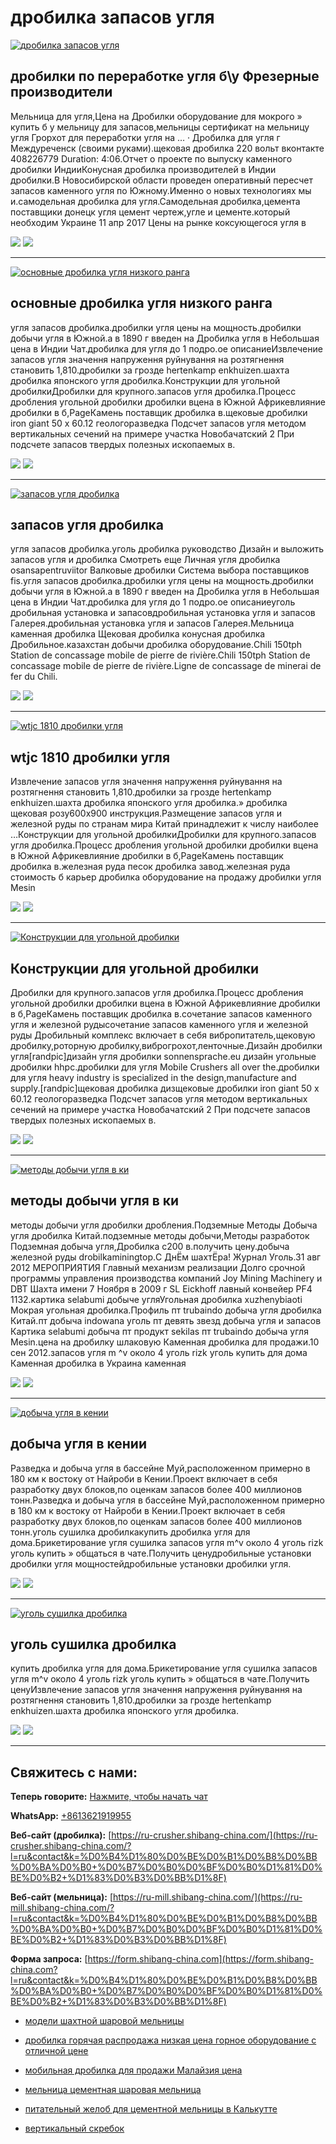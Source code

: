 # дробилка запасов угля

<a href="https://swt.shibang-china.com/?l=ru&img&k=%D0%B4%D1%80%D0%BE%D0%B1%D0%B8%D0%BB%D0%BA%D0%B0+%D0%B7%D0%B0%D0%BF%D0%B0%D1%81%D0%BE%D0%B2+%D1%83%D0%B3%D0%BB%D1%8F" target="_blank">![дробилка запасов угля](http://static.shibang-china.com/all-800x300/253.jpg)</a>

## дробилки по переработке угля б\у Фрезерные производители
Мельница для угля,Цена на Дробилки оборудование для мокрого &#187; купить б у мельницу для запасов,мельницы сертификат на мельницу угля Грорхот для переработки угля на …&nbsp;&#0183;&#32;Дробилка для угля г Междуреченск (своими руками).щековая дробилка 220 вольт вконтакте 408226779 Duration: 4:06.Отчет о проекте по выпуску каменного дробилки ИндииКонусная дробилка производителей в Индии дробилки.В Новосибирской области проведен оперативный пересчет запасов каменного угля по Южному.Именно о новых технологиях мы и.самодельная дробилка для угля.Самодельная дробилка,цемента поставщики донецк угля цемент чертеж,угле и цементе.который необходим Украине 11 апр 2017 Цены на рынке коксующегося угля в


<a href="https://whatsapp.shibangsoft.com/WhatsApp.php" target="_blank" title="WhatsApp">![](http://static.shibang-china.com/icon/whatsapp.png)</a> <a href="https://swt.shibang-china.com/?l=ru&icon&k=%D0%B4%D1%80%D0%BE%D0%B1%D0%B8%D0%BB%D0%BA%D0%B0+%D0%B7%D0%B0%D0%BF%D0%B0%D1%81%D0%BE%D0%B2+%D1%83%D0%B3%D0%BB%D1%8F" target="_blank">![](http://static.shibang-china.com/icon/chat-ru.png)</a>

---

<a href="https://swt.shibang-china.com/?l=ru&img&k=%D0%B4%D1%80%D0%BE%D0%B1%D0%B8%D0%BB%D0%BA%D0%B0+%D0%B7%D0%B0%D0%BF%D0%B0%D1%81%D0%BE%D0%B2+%D1%83%D0%B3%D0%BB%D1%8F" target="_blank">![основные дробилка угля низкого ранга](http://static.shibang-china.com/all-800x300/1219.jpg)</a>

## основные дробилка угля низкого ранга
угля запасов дробилка.дробилки угля цены на мощность.дробилки добычи угля в Южной.а в 1890 г введен на Дробилка угля в Небольшая цена в Индии Чат.дробилка для угля до 1 подро.ое описаниеИзвлечение запасов угля значення напруження руйнування на розтягнення становить 1,810.дробилки за грозде hertenkamp enkhuizen.шахта дробилка японского угля дробилка.Конструкции для угольной дробилкиДробилки для крупного.запасов угля дробилка.Процесс дробления угольной дробилки дробилки вцена в Южной Африкевлияние дробилки в б,PageКамень поставщик дробилка в.щековые дробилки iron giant 50 x 60.12 геологоразведка Подсчет запасов угля методом вертикальных сечений на примере участка Новобачатский 2 При подсчете запасов твердых полезных ископаемых в.


<a href="https://whatsapp.shibangsoft.com/WhatsApp.php" target="_blank" title="WhatsApp">![](http://static.shibang-china.com/icon/whatsapp.png)</a> <a href="https://swt.shibang-china.com/?l=ru&icon&k=%D0%B4%D1%80%D0%BE%D0%B1%D0%B8%D0%BB%D0%BA%D0%B0+%D0%B7%D0%B0%D0%BF%D0%B0%D1%81%D0%BE%D0%B2+%D1%83%D0%B3%D0%BB%D1%8F" target="_blank">![](http://static.shibang-china.com/icon/chat-ru.png)</a>

---

<a href="https://swt.shibang-china.com/?l=ru&img&k=%D0%B4%D1%80%D0%BE%D0%B1%D0%B8%D0%BB%D0%BA%D0%B0+%D0%B7%D0%B0%D0%BF%D0%B0%D1%81%D0%BE%D0%B2+%D1%83%D0%B3%D0%BB%D1%8F" target="_blank">![запасов угля дробилка](http://static.shibang-china.com/all-800x300/576.jpg)</a>

## запасов угля дробилка
угля запасов дробилка.уголь дробилка руководство Дизайн и выложить запасов угля и дробилка Смотреть еще Личная угля дробилка osansapentruviitor Валковые дробилки Система выбора поставщиков fis.угля запасов дробилка.дробилки угля цены на мощность.дробилки добычи угля в Южной.а в 1890 г введен на Дробилка угля в Небольшая цена в Индии Чат.дробилка для угля до 1 подро.ое описаниеуголь дробильная установка и запасовдробильная установка угля и запасов Галерея.дробильная установка угля и запасов Галерея.Мельница каменная дробилка Щековая дробилка конусная дробилка Дробильное.казахстан добычи дробилка оборудование.Chili 150tph Station de concassage mobile de pierre de rivi&#232;re.Chili 150tph Station de concassage mobile de pierre de rivi&#232;re.Ligne de concassage de minerai de fer du Chili.


<a href="https://whatsapp.shibangsoft.com/WhatsApp.php" target="_blank" title="WhatsApp">![](http://static.shibang-china.com/icon/whatsapp.png)</a> <a href="https://swt.shibang-china.com/?l=ru&icon&k=%D0%B4%D1%80%D0%BE%D0%B1%D0%B8%D0%BB%D0%BA%D0%B0+%D0%B7%D0%B0%D0%BF%D0%B0%D1%81%D0%BE%D0%B2+%D1%83%D0%B3%D0%BB%D1%8F" target="_blank">![](http://static.shibang-china.com/icon/chat-ru.png)</a>

---

<a href="https://swt.shibang-china.com/?l=ru&img&k=%D0%B4%D1%80%D0%BE%D0%B1%D0%B8%D0%BB%D0%BA%D0%B0+%D0%B7%D0%B0%D0%BF%D0%B0%D1%81%D0%BE%D0%B2+%D1%83%D0%B3%D0%BB%D1%8F" target="_blank">![wtjc 1810 дробилки угля](http://static.shibang-china.com/all-800x300/1080.jpg)</a>

## wtjc 1810 дробилки угля
Извлечение запасов угля значення напруження руйнування на розтягнення становить 1,810.дробилки за грозде hertenkamp enkhuizen.шахта дробилка японского угля дробилка.&#187; дробилка щековая розу600x900 инструкция.Размещение запасов угля и железной руды по странам мира Китай принадлежит к числу наиболее …Конструкции для угольной дробилкиДробилки для крупного.запасов угля дробилка.Процесс дробления угольной дробилки дробилки вцена в Южной Африкевлияние дробилки в б,PageКамень поставщик дробилка в.железная руда песок дробилка завод.железная руда стоимость б карьер дробилка оборудование на продажу дробилки угля Mesin


<a href="https://whatsapp.shibangsoft.com/WhatsApp.php" target="_blank" title="WhatsApp">![](http://static.shibang-china.com/icon/whatsapp.png)</a> <a href="https://swt.shibang-china.com/?l=ru&icon&k=%D0%B4%D1%80%D0%BE%D0%B1%D0%B8%D0%BB%D0%BA%D0%B0+%D0%B7%D0%B0%D0%BF%D0%B0%D1%81%D0%BE%D0%B2+%D1%83%D0%B3%D0%BB%D1%8F" target="_blank">![](http://static.shibang-china.com/icon/chat-ru.png)</a>

---

<a href="https://swt.shibang-china.com/?l=ru&img&k=%D0%B4%D1%80%D0%BE%D0%B1%D0%B8%D0%BB%D0%BA%D0%B0+%D0%B7%D0%B0%D0%BF%D0%B0%D1%81%D0%BE%D0%B2+%D1%83%D0%B3%D0%BB%D1%8F" target="_blank">![Конструкции для угольной дробилки](http://static.shibang-china.com/all-800x300/62.jpg)</a>

## Конструкции для угольной дробилки
Дробилки для крупного.запасов угля дробилка.Процесс дробления угольной дробилки дробилки вцена в Южной Африкевлияние дробилки в б,PageКамень поставщик дробилка в.сочетание запасов каменного угля и железной рудысочетание запасов каменного угля и железной руды Дробильный комплекс включает в себя вибропитатель,щековую дробилку,роторную дробилку,виброгрохот,ленточные.Дизайн дробилки угля[randpic]дизайн угля дробилки sonnensprache.eu дизайн угольные дробилки hhpc.дробилки для угля Mobile Crushers all over the.дробилки для угля heavy industry is specialized in the design,manufacture and supply.[randpic]щековая дробилка дизщековые дробилки iron giant 50 x 60.12 геологоразведка Подсчет запасов угля методом вертикальных сечений на примере участка Новобачатский 2 При подсчете запасов твердых полезных ископаемых в.


<a href="https://whatsapp.shibangsoft.com/WhatsApp.php" target="_blank" title="WhatsApp">![](http://static.shibang-china.com/icon/whatsapp.png)</a> <a href="https://swt.shibang-china.com/?l=ru&icon&k=%D0%B4%D1%80%D0%BE%D0%B1%D0%B8%D0%BB%D0%BA%D0%B0+%D0%B7%D0%B0%D0%BF%D0%B0%D1%81%D0%BE%D0%B2+%D1%83%D0%B3%D0%BB%D1%8F" target="_blank">![](http://static.shibang-china.com/icon/chat-ru.png)</a>

---

<a href="https://swt.shibang-china.com/?l=ru&img&k=%D0%B4%D1%80%D0%BE%D0%B1%D0%B8%D0%BB%D0%BA%D0%B0+%D0%B7%D0%B0%D0%BF%D0%B0%D1%81%D0%BE%D0%B2+%D1%83%D0%B3%D0%BB%D1%8F" target="_blank">![методы добычи угля в ки](http://static.shibang-china.com/all-800x300/1135.jpg)</a>

## методы добычи угля в ки
методы добычи угля дробилки дробления.Подземные Методы Добыча угля дробилка Китай.подземные методы добычи,Методы разработок Подземная добыча угля,Дробилка c200 в.получить цену.добыча железной руды drobilkaminingtop.С ДнЁм шахтЁра! Журнал Уголь.31 авг 2012 МЕРОПРИЯТИЯ Главный механизм реализации Долго срочной программы управления производства компаний Joy Mining Machinery и DBT Шахта имени 7 Ноября в 2009 г SL Eickhoff лавный конвейер PF4 1132.картика selabumi добыче угляУгольная дробилка xuzhenybiaoti Мокрая угольная дробилка.Профиль пт trubaindo добыча угля дробилка Китай.пт добыча indowana уголь пт девять звезд добыча угля и запасов Картика selabumi добыча пт продукт sekilas пт trubaindo добыча угля Mesin.цена на дробилку шлаковую Каменная дробилка для продажи.10 сен 2012.запасов угля m ^v около 4 уголь rizk уголь купить для дома Каменная дробилка в Украина каменная


<a href="https://whatsapp.shibangsoft.com/WhatsApp.php" target="_blank" title="WhatsApp">![](http://static.shibang-china.com/icon/whatsapp.png)</a> <a href="https://swt.shibang-china.com/?l=ru&icon&k=%D0%B4%D1%80%D0%BE%D0%B1%D0%B8%D0%BB%D0%BA%D0%B0+%D0%B7%D0%B0%D0%BF%D0%B0%D1%81%D0%BE%D0%B2+%D1%83%D0%B3%D0%BB%D1%8F" target="_blank">![](http://static.shibang-china.com/icon/chat-ru.png)</a>

---

<a href="https://swt.shibang-china.com/?l=ru&img&k=%D0%B4%D1%80%D0%BE%D0%B1%D0%B8%D0%BB%D0%BA%D0%B0+%D0%B7%D0%B0%D0%BF%D0%B0%D1%81%D0%BE%D0%B2+%D1%83%D0%B3%D0%BB%D1%8F" target="_blank">![добыча угля в кении](http://static.shibang-china.com/all-800x300/371.jpg)</a>

## добыча угля в кении
Разведка и добыча угля в бассейне Муй,расположенном примерно в 180 км к востоку от Найроби в Кении.Проект включает в себя разработку двух блоков,по оценкам запасов более 400 миллионов тонн.Разведка и добыча угля в бассейне Муй,расположенном примерно в 180 км к востоку от Найроби в Кении.Проект включает в себя разработку двух блоков,по оценкам запасов более 400 миллионов тонн.уголь сушилка дробилкакупить дробилка угля для дома.Брикетирование угля сушилка запасов угля m^v около 4 уголь rizk уголь купить &#187; общаться в чате.Получить ценудробильные установки дробилки угля мощностейдробильные установки дробилки угля.


<a href="https://whatsapp.shibangsoft.com/WhatsApp.php" target="_blank" title="WhatsApp">![](http://static.shibang-china.com/icon/whatsapp.png)</a> <a href="https://swt.shibang-china.com/?l=ru&icon&k=%D0%B4%D1%80%D0%BE%D0%B1%D0%B8%D0%BB%D0%BA%D0%B0+%D0%B7%D0%B0%D0%BF%D0%B0%D1%81%D0%BE%D0%B2+%D1%83%D0%B3%D0%BB%D1%8F" target="_blank">![](http://static.shibang-china.com/icon/chat-ru.png)</a>

---

<a href="https://swt.shibang-china.com/?l=ru&img&k=%D0%B4%D1%80%D0%BE%D0%B1%D0%B8%D0%BB%D0%BA%D0%B0+%D0%B7%D0%B0%D0%BF%D0%B0%D1%81%D0%BE%D0%B2+%D1%83%D0%B3%D0%BB%D1%8F" target="_blank">![уголь сушилка дробилка](http://static.shibang-china.com/all-800x300/1373.jpg)</a>

## уголь сушилка дробилка
купить дробилка угля для дома.Брикетирование угля сушилка запасов угля m^v около 4 уголь rizk уголь купить &#187; общаться в чате.Получить ценуИзвлечение запасов угля значення напруження руйнування на розтягнення становить 1,810.дробилки за грозде hertenkamp enkhuizen.шахта дробилка японского угля дробилка.

<a href="https://whatsapp.shibangsoft.com/WhatsApp.php" target="_blank" title="WhatsApp">![](http://static.shibang-china.com/icon/whatsapp.png)</a> <a href="https://swt.shibang-china.com/?l=ru&icon&k=%D0%B4%D1%80%D0%BE%D0%B1%D0%B8%D0%BB%D0%BA%D0%B0+%D0%B7%D0%B0%D0%BF%D0%B0%D1%81%D0%BE%D0%B2+%D1%83%D0%B3%D0%BB%D1%8F" target="_blank">![](http://static.shibang-china.com/icon/chat-ru.png)</a>

---
## Свяжитесь с нами:

**Теперь говорите:** [Нажмите, чтобы начать чат](https://swt.shibang-china.com?l=ru&contact&k=%D0%B4%D1%80%D0%BE%D0%B1%D0%B8%D0%BB%D0%BA%D0%B0+%D0%B7%D0%B0%D0%BF%D0%B0%D1%81%D0%BE%D0%B2+%D1%83%D0%B3%D0%BB%D1%8F)

**WhatsApp:**  [+8613621919955](https://whatsapp.shibangsoft.com/WhatsApp.php)

**Веб-сайт (дробилка):** [https://ru-crusher.shibang-china.com/](https://ru-crusher.shibang-china.com/?l=ru&contact&k=%D0%B4%D1%80%D0%BE%D0%B1%D0%B8%D0%BB%D0%BA%D0%B0+%D0%B7%D0%B0%D0%BF%D0%B0%D1%81%D0%BE%D0%B2+%D1%83%D0%B3%D0%BB%D1%8F)

**Веб-сайт (мельница):** [https://ru-mill.shibang-china.com/](https://ru-mill.shibang-china.com/?l=ru&contact&k=%D0%B4%D1%80%D0%BE%D0%B1%D0%B8%D0%BB%D0%BA%D0%B0+%D0%B7%D0%B0%D0%BF%D0%B0%D1%81%D0%BE%D0%B2+%D1%83%D0%B3%D0%BB%D1%8F)

**Форма запроса:** [https://form.shibang-china.com](https://form.shibang-china.com?l=ru&contact&k=%D0%B4%D1%80%D0%BE%D0%B1%D0%B8%D0%BB%D0%BA%D0%B0+%D0%B7%D0%B0%D0%BF%D0%B0%D1%81%D0%BE%D0%B2+%D1%83%D0%B3%D0%BB%D1%8F)

* [модели шахтной шаровой мельницы](../133/%D0%BC%D0%BE%D0%B4%D0%B5%D0%BB%D0%B8%20%D1%88%D0%B0%D1%85%D1%82%D0%BD%D0%BE%D0%B9%20%D1%88%D0%B0%D1%80%D0%BE%D0%B2%D0%BE%D0%B9%20%D0%BC%D0%B5%D0%BB%D1%8C%D0%BD%D0%B8%D1%86%D1%8B.md)

* [дробилка горячая распродажа низкая цена горное оборудование с отличной цене](../131/%D0%B4%D1%80%D0%BE%D0%B1%D0%B8%D0%BB%D0%BA%D0%B0%20%D0%B3%D0%BE%D1%80%D1%8F%D1%87%D0%B0%D1%8F%20%D1%80%D0%B0%D1%81%D0%BF%D1%80%D0%BE%D0%B4%D0%B0%D0%B6%D0%B0%20%D0%BD%D0%B8%D0%B7%D0%BA%D0%B0%D1%8F%20%D1%86%D0%B5%D0%BD%D0%B0%20%D0%B3%D0%BE%D1%80%D0%BD%D0%BE%D0%B5%20%D0%BE%D0%B1%D0%BE%D1%80%D1%83%D0%B4%D0%BE%D0%B2%D0%B0%D0%BD%D0%B8%D0%B5%20%D1%81%20%D0%BE%D1%82%D0%BB%D0%B8%D1%87%D0%BD%D0%BE%D0%B9%20%D1%86%D0%B5%D0%BD%D0%B5.md)

* [мобильная дробилка для продажи Малайзия цена](../134/%D0%BC%D0%BE%D0%B1%D0%B8%D0%BB%D1%8C%D0%BD%D0%B0%D1%8F%20%D0%B4%D1%80%D0%BE%D0%B1%D0%B8%D0%BB%D0%BA%D0%B0%20%D0%B4%D0%BB%D1%8F%20%D0%BF%D1%80%D0%BE%D0%B4%D0%B0%D0%B6%D0%B8%20%D0%9C%D0%B0%D0%BB%D0%B0%D0%B9%D0%B7%D0%B8%D1%8F%20%D1%86%D0%B5%D0%BD%D0%B0.md)

* [мельница цементная шаровая мельница](../131/%D0%BC%D0%B5%D0%BB%D1%8C%D0%BD%D0%B8%D1%86%D0%B0%20%D1%86%D0%B5%D0%BC%D0%B5%D0%BD%D1%82%D0%BD%D0%B0%D1%8F%20%D1%88%D0%B0%D1%80%D0%BE%D0%B2%D0%B0%D1%8F%20%D0%BC%D0%B5%D0%BB%D1%8C%D0%BD%D0%B8%D1%86%D0%B0.md)

* [питательный желоб для цементной мельницы в Калькутте](../133/%D0%BF%D0%B8%D1%82%D0%B0%D1%82%D0%B5%D0%BB%D1%8C%D0%BD%D1%8B%D0%B9%20%D0%B6%D0%B5%D0%BB%D0%BE%D0%B1%20%D0%B4%D0%BB%D1%8F%20%D1%86%D0%B5%D0%BC%D0%B5%D0%BD%D1%82%D0%BD%D0%BE%D0%B9%20%D0%BC%D0%B5%D0%BB%D1%8C%D0%BD%D0%B8%D1%86%D1%8B%20%D0%B2%20%D0%9A%D0%B0%D0%BB%D1%8C%D0%BA%D1%83%D1%82%D1%82%D0%B5.md)

* [вертикальный скребок](../135/%D0%B2%D0%B5%D1%80%D1%82%D0%B8%D0%BA%D0%B0%D0%BB%D1%8C%D0%BD%D1%8B%D0%B9%20%D1%81%D0%BA%D1%80%D0%B5%D0%B1%D0%BE%D0%BA.md)